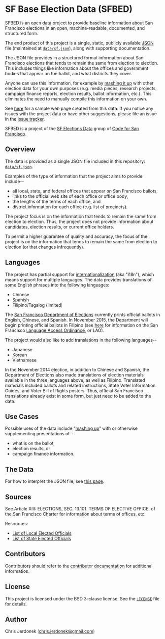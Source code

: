 # SF Base Election Data (SFBED)

SFBED is an open data project to provide baseline information about
San Francisco elections in an open, machine-readable, documented, and
structured form.

The end product of this project is a single, static, publicly available
[JSON][json] file (maintained at [`data/sf.json`](data/sf.json)), along
with supporting documentation.

The JSON file provides in a structured format information about San
Francisco elections that tends to remain the same from election to election.
This includes things like information about the offices and government
bodies that appear on the ballot, and what districts they cover.

Anyone can use this information, for example by [mashing it up][mash_up]
with other election data for your own purposes (e.g. media pieces, research
projects, campaign finance reports, election results, ballot information,
etc.).  This eliminates the need to manually compile this information
on your own.

See [here][SFBED_gh_page] for a sample web page created from this data.
If you notice any issues with the project data or have other suggestions,
please file an issue in the [issue tracker][issue_tracker].

SFBED is a project of the [SF Elections Data][sf_elections_data] group
of [Code for San Francisco][code_for_sf].


## Overview

The data is provided as a single JSON file included in this repository:
[`data/sf.json`](data/sf.json).

Examples of the type of information that the project aims to provide include--

* all local, state, and federal offices that appear on San Francisco ballots,
* links to the official web site of each office or office body,
* the lengths of the terms of each office, and
* district information for each office (e.g. list of precincts).

The project focus is on the information that tends to remain the
same from election to election.  Thus, the project does not provide
information about candidates, election results, or current office holders.

To permit a higher guarantee of quality and accuracy, the focus of the
project is on the information that tends to remain the same from election
to election (or that changes infrequently).


## Languages

The project has partial support for [internationalization][i18n] (aka "i18n"),
which means support for multiple languages.  The data provides
translations of some English phrases into the following languages:

* Chinese
* Spanish
* Filipino/Tagalog (limited)

The [San Francisco Department of Elections][SFDOE] currently prints official
ballots in English, Chinese, and Spanish.  In November 2015, the
Department will begin printing official ballots in Filipino (see
[here](http://www.sfmayor.org/index.aspx?recordid=543&page=998) for
information on the San Francisco [Language Access Ordinance][SFLAO], or LAO).

The project would also like to add translations in the following languages--

* Japanese
* Korean
* Vietnamese

In the November 2014 election, in addition to Chinese and Spanish, the
Department of Elections also made translations of election materials
available in the three languages above, as well as Filipino.  Translated
materials included ballots and related instructions, State Voter
Information Guides, and Voter Bill of Rights posters.  Thus, official
San Francisco translations already exist in some form, but just need
to be added to the data.


## Use Cases

Possible uses of the data include "[mashing up][mash_up]" with or otherwise
supplementing presentations of--

* what is on the ballot,
* election results, or
* campaign finance information.


## The Data

For how to interpret the JSON file, see [this page](docs/json.md).


## Sources

See Article XIII: ELECTIONS, SEC. 13.101. TERMS OF ELECTIVE OFFICE. of the
San Francisco Charter for information about terms of offices, etc.

Resources:

* [List of Local Elected Officials](http://www.sfgov2.org/index.aspx?page=832)
* [List of State Elected Officials](http://www.sfgov2.org/index.aspx?page=833)


## Contributors

Contributors should refer to the [contributor documentation](docs/develop.md)
for additional information.


## License

This project is licensed under the BSD 3-clause license.  See the
[`LICENSE`](LICENSE) file for details.


## Author

Chris Jerdonek (<chris.jerdonek@gmail.com>)


[code_for_sf]: http://codeforsanfrancisco.org/
[i18n]: http://en.wikipedia.org/wiki/Internationalization_and_localization
[issue_tracker]: https://github.com/cjerdonek/sf-base-election-data/issues
[json]: http://json.org/
[mash_up]: http://en.wikipedia.org/wiki/Mashup_%28web_application_hybrid%29
[sf_elections_data]: http://cjerdonek.github.io/sf-elections-data/
[SFBED_gh_page]: http://cjerdonek.github.io/sf-base-election-data
[SFDOE]: http://sfelections.org
[SFLAO]: http://sfgsa.org/index.aspx?page=4450
